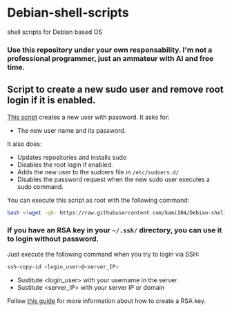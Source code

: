 # Debian-shell-scripts
shell scripts for Debian based OS
### Use this repository under your own responsability. I'm not a professional programmer, just an ammateur with AI and free time.

## Script to create a new sudo user and remove root login if it is enabled.

[This script](setup_user_and_sudo.sh)  creates a new user with password. It asks for:
   - The new user name and its password.
  
  It also does:
   - Updates repositories and installs sudo
   - Disables the root login if enabled.
   - Adds the new user to the sudoers file in ``/etc/sudoers.d/``
   - Disables the password request when the new sudo user executes a sudo command.

You can execute this script as root with the following command:
```bash
bash <(wget -qO- https://raw.githubusercontent.com/kami104/Debian-shell-scripts/refs/heads/main/setup_user_and_sudo.sh)
```
### If you have an RSA key in your ``~/.ssh/`` directory, you can use it to login without password. 

Just execute the following command when you try to login via SSH:
```bash
ssh-copy-id <login_user>@<server_IP>
```
 - Sustitute <login_user> with your username in the server.
 - Sustitute <server_IP> with your server IP or domain

Follow [this guide](https://raspibolt.org/guide/raspberry-pi/security.html#login-with-ssh-keys) for more information about how to create a RSA key.
